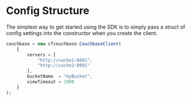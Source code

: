 # Config Structure

The simplest way to get started using the SDK is to simply pass a struct of config settings into the constructor when you create the client.

```js
couchbase = new cfcouchbase.CouchbaseClient(
	{
		servers = [
		    "http://cache1:8091", 
		    "http://cache2:8091"
        ],
		bucketName  = "myBucket",
		viewTimeout = 1000
	} 
);
```